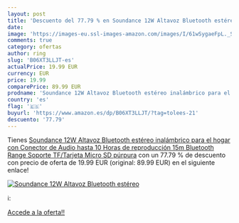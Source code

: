 ```yaml
---
layout: post
title: 'Descuento del 77.79 % en Soundance 12W Altavoz Bluetooth estéreo '
date: 
image: 'https://images-eu.ssl-images-amazon.com/images/I/61wSygaeFpL._SL200_.jpg'
comments: true
category: ofertas
author: ring
slug: 'B06XT3LLJT-es'
actualPrice: 19.99 EUR
currency: EUR
price: 19.99
comparePrice: 89.99 EUR
prodname: 'Soundance 12W Altavoz Bluetooth estéreo inalámbrico para el hogar con Conector de Audio  hasta 10 Horas de reproducción 15m Bluetooth Range  Soporte TF/Tarjeta Micro SD  púrpura'
country: 'es'
flag: '🇪🇸'
buyurl: 'https://www.amazon.es/dp/B06XT3LLJT/?tag=tolees-21'
descuento: '77.79'
---
```


Tienes [Soundance 12W Altavoz Bluetooth estéreo inalámbrico para el hogar con Conector de Audio  hasta 10 Horas de reproducción 15m Bluetooth Range  Soporte TF/Tarjeta Micro SD  púrpura](https://www.amazon.es/dp/B06XT3LLJT/?tag=tolees-21) con un 77.79 % de descuento con precio de oferta de 19.99 EUR (original: 89.99 EUR) en el siguiente enlace!

[![Soundance 12W Altavoz Bluetooth estéreo ](https://images-eu.ssl-images-amazon.com/images/I/61wSygaeFpL._SL200_.jpg)](https://www.amazon.es/dp/B06XT3LLJT/?tag=tolees-21)

ℹ️:


[Accede a la oferta!!](https://www.amazon.es/dp/B06XT3LLJT/?tag=tolees-21)
